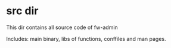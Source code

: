 src dir
=======

This dir contains all source code of fw-admin

Includes: main binary, libs of functions, conffiles and man pages.
